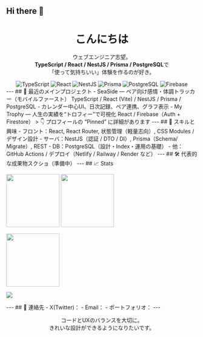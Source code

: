 ## Hi there 👋
<!--
Takeru-13/Takeru-13 is a ✨ special ✨ repository because its README.md (this file) appears on your GitHub profile.
Here are some ideas to get you started:
- 🔭 I’m currently working on ...
- 🌱 I’m currently learning ...
- 👯 I’m looking to collaborate on ...
- 🤔 I’m looking for help with ...
- 💬 Ask me about ...
- 📫 How to reach me: ...
- 😄 Pronouns: ...
- ⚡ Fun fact: ...
-->
<!-- Hero -->
<div align="center">
  <h1>こんにちは</h1>
  <p>ウェブエンジニア志望。<br/>
  <b>TypeScript / React / NestJS / Prisma / PostgreSQL</b>で<br/>
  「使って気持ちいい」体験を作るのが好き。</p>
  <!-- Tech badges -->
  <img alt="TypeScript" src="https://img.shields.io/badge/TypeScript-3178C6?logo=typescript&logoColor=white"/>
  <img alt="React" src="https://img.shields.io/badge/React-20232a?logo=react&logoColor=61DAFB"/>
  <img alt="NestJS" src="https://img.shields.io/badge/NestJS-E0234E?logo=nestjs&logoColor=white"/>
  <img alt="Prisma" src="https://img.shields.io/badge/Prisma-2D3748?logo=prisma&logoColor=white"/>
  <img alt="PostgreSQL" src="https://img.shields.io/badge/PostgreSQL-4169E1?logo=postgresql&logoColor=white"/>
  <img alt="Firebase" src="https://img.shields.io/badge/Firebase-FFCA28?logo=firebase&logoColor=black"/>
</div>
---
## 🔭 最近のメインプロジェクト
- SeaSide — ペア向け感情・体調トラッカー（モバイルファースト）  
  TypeScript / React (Vite) / NestJS / Prisma / PostgreSQL  
  - カレンダー中心UI、日次記録、ペア連携、グラフ表示
- My Trophy — 人生の実績を“トロフィー”で可視化  
  React / Firebase（Auth + Firestore）
> 👇 プロフィールの “Pinned” に詳細があります
---
## 🧩 スキルと興味
- フロント：React, React Router, 状態管理（軽量志向）, CSS Modules / デザイン設計
- サーバ：NestJS（認証 / DTO / DI）, Prisma（Schema/ Migrate）, REST
- DB：PostgreSQL（設計・Index・運用の基礎）
- 他：GitHub Actions / デプロイ（Netlify / Railway / Render など）
---
## 🛠️ 代表的な成果物スクショ（準備中）
<!-- ここに images/xxx.png を貼ると映える。GitHubのIssueへ画像ドラッグ→URL貼り付けが早い -->
<!-- <img src="images/seaside-mobile.png" width="260"/> <img src="images/trophy-home.png" width="260"/> -->
---
## 📈 Stats
<!-- 総合Stats -->
<p>
  <img src="https://github-readme-stats.vercel.app/api?username=Takeru-13&show_icons=true&hide_title=true" height="140"/>
  <img src="https://github-readme-stats.vercel.app/api/top-langs/?username=Takeru-13&layout=compact" height="140"/>
</p>
<!-- Streak（任意） -->
<p>
  <img src="https://streak-stats.demolab.com?user=Takeru-13" height="140"/>
</p>
<!-- Trophy（任意） -->
<p>
  <img src="https://github-profile-trophy.vercel.app/?username=Takeru-13&theme=flat&no-frame=true&margin-w=10" />
</p>
---
## 💬 連絡先
- X(Twitter)：<!-- @your_handle -->
- Email：<!-- your@mail -->
- ポートフォリオ：<!-- URL -->
<!-- Footer ミニ自己紹介 -->
---
<p align="center">
  コードとUXのバランスを大切に。<br/>
  きれいな設計ができるようになりたいです。
</p>
